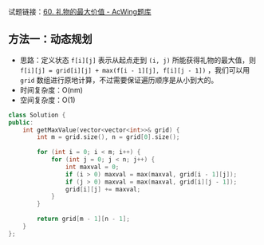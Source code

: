 试题链接：[60. 礼物的最大价值 - AcWing题库](https://www.acwing.com/problem/content/description/56/)

## 方法一：动态规划

- 思路：定义状态 `f[i][j]` 表示从起点走到 `(i, j)` 所能获得礼物的最大值，则 `f[i][j] = grid[i][j] + max(f[i - 1][j], f[i][j - 1])` ，我们可以用 `grid` 数组进行原地计算，不过需要保证遍历顺序是从小到大的。
- 时间复杂度：O(nm)
- 空间复杂度：O(1)

```cpp
class Solution {
public:
    int getMaxValue(vector<vector<int>>& grid) {
        int m = grid.size(), n = grid[0].size();
        
        for (int i = 0; i < m; i++) {
            for (int j = 0; j < n; j++) {
                int maxval = 0;
                if (i > 0) maxval = max(maxval, grid[i - 1][j]);
                if (j > 0) maxval = max(maxval, grid[i][j - 1]);
                grid[i][j] += maxval;
            }
        }
        
        return grid[m - 1][n - 1];
    }
};
```
